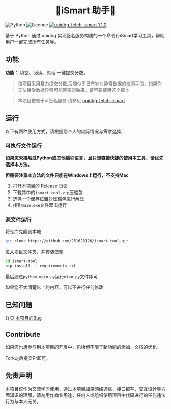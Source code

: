 <h1 align="center">🌿iSmart 助手🌿</h1>

![Python](https://img.shields.io/badge/python-3670A0?logo=python&logoColor=ffdd54&style=for-the-badge)
![Licence](https://img.shields.io/github/license/cxOrz/chaoxing-sign-cli?style=for-the-badge)
[![unidbg-fetch-ismart 1.1.0](https://img.shields.io/badge/unidbg--fetch--ismart-1.0.0-orange?color=orange)](https://github.com/251623126/unidbg-fetch-ismart)

基于 Python 通过 unidbg 实现签名服务构建的一个命令行iSmart学习工具，帮助用户一键完成所有任务等。


## 功能

**功能**： 填空、阅读、对话 一键提交分数。


> 该项目采用暴力提交分数,后端似乎已有针对异常数据的检测手段，如果你无法接受数据异常可能带来的后果，请不要使用这个脚本

> 本项目依赖于ut签名服务 请参见 [unidbg-fetch-ismart](https://github.com/251623126/unidbg-fetch-ismart)

## 运行

以下有两种使用方式，请根据您个人的实际情况与需求选择,

### 可执行文件运行

**如果您未接触过Python或其他编程语言，且只想直接快捷的使用本工具，请优先选择本方法。**

**但需要注意本方法的文件只能在Windows上运行，不支持Mac**

1. 打开本项目的 [Release](https://github.com/251623126/ismart-tool/releases/latest) 页面
2. 下载其中的`ismart_tool.zip`压缩包
3. 选择一个储存位置对压缩包进行解压
4. 找到`main.exe`文件双击运行

### 源文件运行

将仓库克隆到本地

```bash
git clone https://github.com/251623126/ismart-tool.git
```

进入项目文件夹，并安装依赖

```bash
cd ismart-tool
pip install -r requirements.txt
```

最后通过`python main.py`运行`mian.py`文件即可


如果您不太清楚以上的内容，可以不进行任何修改

## 已知问题

详见 [本项目的Bug](https://github.com/251623126/ismart-tool/labels/bug)

## Contribute

如果您也想参与到本项目的开发中，包括但不限于新功能的添加、文档的优化。

Fork之后提交Pr即可。

## 免责声明

本项目仅作为交流学习使用，通过本项目加深网络通信、接口编写、交互设计等方面知识的理解，请勿用作商业用途，任何人或组织使用项目中代码进行的任何违法行为与本人无关。
